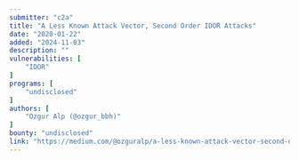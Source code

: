 ```yaml
---
submitter: "c2a"
title: "A Less Known Attack Vector, Second Order IDOR Attacks"
date: "2020-01-22"
added: "2024-11-03"
description: ""
vulnerabilities: [
    "IDOR"
]
programs: [
    "undisclosed"
]
authors: [
    "Ozgur Alp (@ozgur_bbh)"
]
bounty: "undisclosed"
link: "https://medium.com/@ozguralp/a-less-known-attack-vector-second-order-idor-attacks-14468009781a"
---
```




